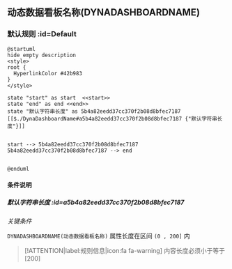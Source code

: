 ## 动态数据看板名称(DYNADASHBOARDNAME) <!-- {docsify-ignore-all} -->

   

### 默认规则 :id=Default

```plantuml
@startuml
hide empty description
<style>
root {
  HyperlinkColor #42b983
}
</style>

state "start" as start  <<start>>
state "end" as end <<end>>
state "默认字符串长度" as 5b4a82eedd37cc370f2b08d8bfec7187 [[$./DynaDashboardName#a5b4a82eedd37cc370f2b08d8bfec7187 {"默认字符串长度"}]]


start --> 5b4a82eedd37cc370f2b08d8bfec7187 
5b4a82eedd37cc370f2b08d8bfec7187 --> end 


@enduml
```

#### 条件说明

##### 默认字符串长度 :id=a5b4a82eedd37cc370f2b08d8bfec7187


*关键条件*


`DYNADASHBOARDNAME(动态数据看板名称)` 属性长度在区间 `(0 , 200]` 内

> [!ATTENTION|label:规则信息|icon:fa fa-warning]
> 内容长度必须小于等于[200]








